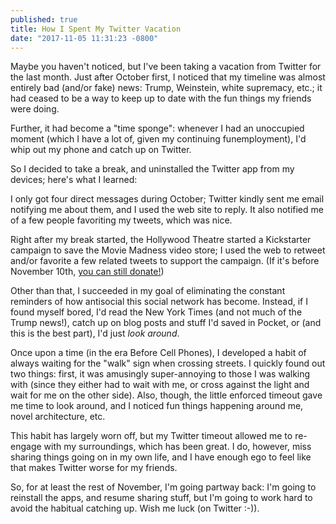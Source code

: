 ```yaml
---
published: true
title: How I Spent My Twitter Vacation
date: "2017-11-05 11:31:23 -0800"
---
```


Maybe you haven't noticed, but I've been taking a vacation from Twitter for the last month. Just after October first, I noticed that my timeline was almost entirely bad (and/or fake) news: Trump, Weinstein, white supremacy, etc.; it had ceased to be a way to keep up to date with the fun things my friends were doing.

Further, it had become a "time sponge": whenever I had an unoccupied moment (which I have a lot of, given my continuing funemployment), I'd whip out my phone and catch up on Twitter.

So I decided to take a break, and uninstalled the Twitter app from my devices; here's what I learned:<!--more-->

I only got four direct messages during October; Twitter kindly sent me email notifying me about them, and I used the web site to reply. It also notified me of a few people favoriting my tweets, which was nice.

Right after my break started, the Hollywood Theatre started a Kickstarter campaign to save the Movie Madness video store; I used the web to retweet and/or favorite a few related tweets to support the campaign. (If it's before November 10th, <a href="https://www.kickstarter.com/projects/hollywoodtheatre/save-movie-madness">you can still donate!</a>)

Other than that, I succeeded in my goal of eliminating the constant reminders of how antisocial this social network has become. Instead, if I found myself bored, I'd read the New York Times (and not much of the Trump news!), catch up on blog posts and stuff I'd saved in Pocket, or (and this is the best part), I'd just _look around_.

Once upon a time (in the era Before Cell Phones), I developed a habit of always waiting for the "walk" sign when crossing streets. I quickly found out two things: first, it was amusingly super-annoying to those I was walking with (since they either had to wait with me, or cross against the light and wait for me on the other side). Also, though, the little enforced timeout gave me time to look around, and I noticed fun things happening around me, novel architecture, etc.

This habit has largely worn off, but my Twitter timeout allowed me to re-engage with my surroundings, which has been great. I do, however, miss sharing things going on in my own life, and I have enough ego to feel like that makes Twitter worse for my friends.

So, for at least the rest of November, I'm going partway back: I'm going to reinstall the apps, and resume sharing stuff, but I'm going to work hard to avoid the habitual catching up. Wish me luck (on Twitter :-)).
